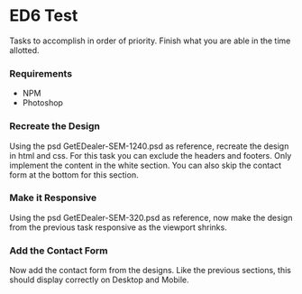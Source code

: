 # ED6 Test

Tasks to accomplish in order of priority. Finish what you are able in the time allotted.

### Requirements
- NPM
- Photoshop

### Recreate the Design
Using the psd GetEDealer-SEM-1240.psd as reference, recreate the design in html and css. 
For this task you can exclude the headers and footers. Only implement the content in the white section.
You can also skip the contact form at the bottom for this section.

### Make it Responsive
Using the psd GetEDealer-SEM-320.psd as reference, now make the design from the previous task responsive
as the viewport shrinks.

### Add the Contact Form
Now add the contact form from the designs. Like the previous sections, this should display correctly on 
Desktop and Mobile.
